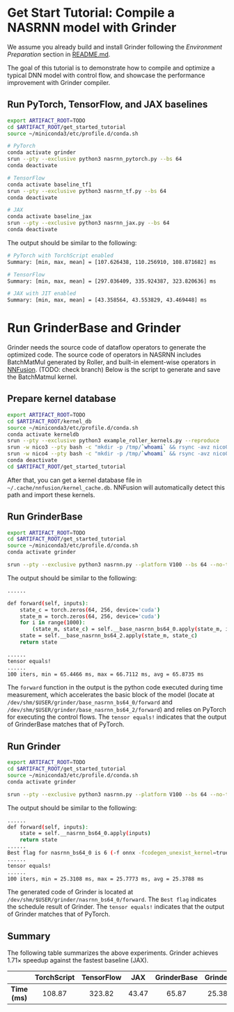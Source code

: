 # Get Start Tutorial: Compile a NASRNN model with Grinder
We assume you already build and install Grinder following the *Environment Preparation* section in [README.md](../README.md).

The goal of this tutorial is to demonstrate how to compile and optimize a typical DNN model with control flow, and showcase the performance improvement with Grinder compiler.

## Run PyTorch, TensorFlow, and JAX baselines

```bash
export ARTIFACT_ROOT=TODO
cd $ARTIFACT_ROOT/get_started_tutorial
source ~/miniconda3/etc/profile.d/conda.sh

# PyTorch
conda activate grinder
srun --pty --exclusive python3 nasrnn_pytorch.py --bs 64
conda deactivate

# TensorFlow
conda activate baseline_tf1
srun --pty --exclusive python3 nasrnn_tf.py --bs 64
conda deactivate

# JAX
conda activate baseline_jax
srun --pty --exclusive python3 nasrnn_jax.py --bs 64
conda deactivate
```

The output should be similar to the following:
```bash
# PyTorch with TorchScript enabled
Summary: [min, max, mean] = [107.626438, 110.256910, 108.871682] ms

# TensorFlow
Summary: [min, max, mean] = [297.036409, 335.924387, 323.820636] ms

# JAX with JIT enabled
Summary: [min, max, mean] = [43.358564, 43.553829, 43.469448] ms
```

# Run GrinderBase and Grinder
Grinder needs the source code of dataflow operators to generate the optimized code. The source code of operators in NASRNN includes BatchMatMul generated by Roller, and built-in element-wise operators in [NNFusion](https://github.com/microsoft/nnfusion/tree/main/src/nnfusion/core/kernels/cuda_gpu/kernels). (TODO: check branch) Below is the script to generate and save the BatchMatmul kernel.

## Prepare kernel database

```bash
export ARTIFACT_ROOT=TODO
cd $ARTIFACT_ROOT/kernel_db
source ~/miniconda3/etc/profile.d/conda.sh
conda activate kerneldb
srun --pty --exclusive python3 example_roller_kernels.py --reproduce
srun -w nico3 --pty bash -c "mkdir -p /tmp/`whoami` && rsync -avz nico0:~/.cache/nnfusion/* /tmp/`whoami`/"
srun -w nico4 --pty bash -c "mkdir -p /tmp/`whoami` && rsync -avz nico0:~/.cache/nnfusion/* /tmp/`whoami`/"
conda deactivate
cd $ARTIFACT_ROOT/get_started_tutorial
```

After that, you can get a kernel database file in `~/.cache/nnfusion/kernel_cache.db`. NNFusion will automatically detect this path and import these kernels.

## Run GrinderBase
```bash
export ARTIFACT_ROOT=TODO
cd $ARTIFACT_ROOT/get_started_tutorial
source ~/miniconda3/etc/profile.d/conda.sh
conda activate grinder

srun --pty --exclusive python3 nasrnn.py --platform V100 --bs 64 --no-torch --disable-cf --measure
```

The output should be similar to the following:
```bash
......

def forward(self, inputs):
    state_c = torch.zeros(64, 256, device='cuda')
    state_m = torch.zeros(64, 256, device='cuda')
    for i in range(1000):
        (state_m, state_c) = self.__base_nasrnn_bs64_0.apply(state_m, inputs, i, state_c)
    state = self.__base_nasrnn_bs64_2.apply(state_m, state_c)
    return state

......
tensor equals!
......
100 iters, min = 65.4466 ms, max = 66.7112 ms, avg = 65.8735 ms
```

The `forward` function in the output is the python code executed during time measurement, which accelerates the basic block of the model (locate at `/dev/shm/$USER/grinder/base_nasrnn_bs64_0/forward` and `/dev/shm/$USER/grinder/base_nasrnn_bs64_2/forward`) and relies on PyTorch for executing the control flows. The `tensor equals!` indicates that the output of GrinderBase matches that of PyTorch.

## Run Grinder
```bash
export ARTIFACT_ROOT=TODO
cd $ARTIFACT_ROOT/get_started_tutorial
source ~/miniconda3/etc/profile.d/conda.sh
conda activate grinder

srun --pty --exclusive python3 nasrnn.py --platform V100 --bs 64 --no-torch --measure
```
The output should be similar to the following:
```bash
......
def forward(self, inputs):
    state = self.__nasrnn_bs64_0.apply(inputs)
    return state
......
Best flag for nasrnn_bs64_0 is 6 (-f onnx -fcodegen_unexist_kernel=true -fproduct_name=V100 -fbiasadd_fix=true -fcheck_result=true -fextern_result_memory=true -fconv_cnhw=false -fdefault_device=CUDA -fkernel_cache_path=/tmp/******/kernel_cache.db -fcf_level=1 -fmax_grid_dim=320 -fmax_block_dim=128)
......
tensor equals!
......
100 iters, min = 25.3108 ms, max = 25.7773 ms, avg = 25.3788 ms
```

The generated code of Grinder is located at `/dev/shm/$USER/grinder/nasrnn_bs64_0/forward`. The `Best flag` indicates the schedule result of Grinder. The `tensor equals!` indicates that the output of Grinder matches that of PyTorch.

## Summary
The following table summarizes the above experiments. Grinder achieves $1.71\times$ speedup against the fastest baseline (JAX).

|             | TorchScript | TensorFlow | JAX | GrinderBase | Grinder |
|:-----------:|:------:|:--:|:----:|:--:|:---:|
| **Time (ms)**   |    108.87    |  323.82 |   43.47  |  65.87 |  25.38  |
